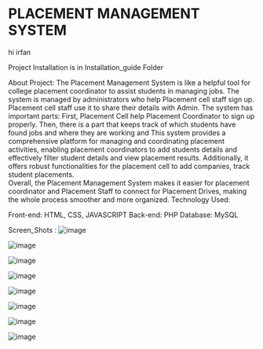 # PLACEMENT MANAGEMENT SYSTEM
hi irfan

Project Installation is in Installation_guide Folder

About Project:
        The Placement Management System is like a helpful tool for college placement coordinator 
to assist students in managing jobs. The system is managed by administrators who help 
Placement cell staff sign up. Placement cell staff use it to share their details with Admin. 
The system has important parts: First, Placement Cell help Placement Coordinator to sign 
up properly. Then, there is a part that keeps track of which students have found jobs and 
where they are working and This system provides a comprehensive platform for managing 
and coordinating placement activities, enabling placement coordinators to add students 
details and effectively filter student details and view placement results. Additionally, it offers 
robust functionalities for the placement cell to add companies, track student placements.  
Overall, the Placement Management System makes it easier for placement coordinator and 
Placement Staff to connect for Placement Drives, making the whole process smoother and 
more organized. 
Technology Used: 

Front-end: HTML, CSS, JAVASCRIPT
Back-end: PHP
Database: MySQL



Screen_Shots :
![image](https://github.com/user-attachments/assets/68b90f10-2f0d-49d6-94cd-c6d9cedb740f)

![image](https://github.com/user-attachments/assets/45abd1d3-60aa-42e9-b9f7-321d063ff4ea)

![image](https://github.com/user-attachments/assets/e3431450-30f5-483e-9531-a89d151eedce)

![image](https://github.com/user-attachments/assets/6c53d89b-de41-4ec2-9a9c-a9d4702f7f80)

![image](https://github.com/user-attachments/assets/e24fce40-2ea0-4db1-bd7a-51d43fbffe96)

![image](https://github.com/user-attachments/assets/28be4990-2c19-4d07-9808-d4a1281c115d)

![image](https://github.com/user-attachments/assets/de862907-7365-468e-95c7-b8b2b9fe9752)

![image](https://github.com/user-attachments/assets/922dedd8-d468-47db-acf6-f968fc65e6db)










